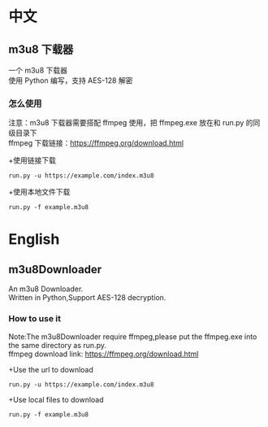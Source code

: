 # 中文

## m3u8 下载器

一个 m3u8 下载器  
使用 Python 编写，支持 AES-128 解密

### 怎么使用

注意：m3u8 下载器需要搭配 ffmpeg 使用，把 ffmpeg.exe 放在和 run.py 的同级目录下  
ffmpeg 下载链接：https://ffmpeg.org/download.html

+使用链接下载  
```
run.py -u https://example.com/index.m3u8
```

+使用本地文件下载  
```
run.py -f example.m3u8
```

# English

## m3u8Downloader

An m3u8 Downloader.  
Written in Python,Support AES-128 decryption.

### How to use it

Note:The m3u8Downloader require ffmpeg,please put the ffmpeg.exe into the same directory as run.py.  
ffmpeg download link: https://ffmpeg.org/download.html

+Use the url to download  
```
run.py -u https://example.com/index.m3u8
```

+Use local files to download  
```
run.py -f example.m3u8
```
